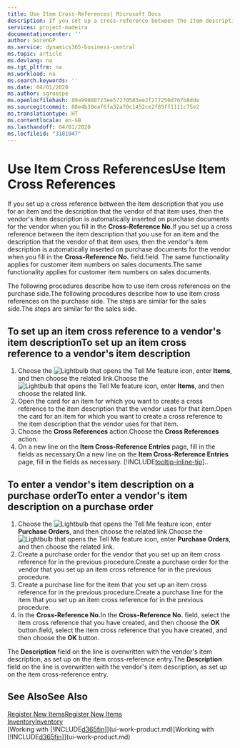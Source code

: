 ```yaml
---
title: Use Item Cross-References| Microsoft Docs
description: If you set up a cross-reference between the item description that you use for an item and the description that the vendor of that item uses, then the vendor's item description is automatically inserted on purchase documents for the vendor when you fill in the **Cross-Reference No.** field.
services: project-madeira
documentationcenter: ''
author: SorenGP
ms.service: dynamics365-business-central
ms.topic: article
ms.devlang: na
ms.tgt_pltfrm: na
ms.workload: na
ms.search.keywords: ''
ms.date: 04/01/2020
ms.author: sgroespe
ms.openlocfilehash: 89a99080723ee57270583ee2f277250d767b8dde
ms.sourcegitcommit: 88e4b30eaf6fa32af0c1452ce2f85ff1111c75e2
ms.translationtype: HT
ms.contentlocale: en-GB
ms.lasthandoff: 04/01/2020
ms.locfileid: "3181947"
---
```

# <a name="use-item-cross-references"></a><span data-ttu-id="02448-104">Use Item Cross References</span><span class="sxs-lookup"><span data-stu-id="02448-104">Use Item Cross References</span></span>
<span data-ttu-id="02448-105">If you set up a cross reference between the item description that you use for an item and the description that the vendor of that item uses, then the vendor's item description is automatically inserted on purchase documents for the vendor when you fill in the **Cross-Reference No.**</span><span class="sxs-lookup"><span data-stu-id="02448-105">If you set up a cross reference between the item description that you use for an item and the description that the vendor of that item uses, then the vendor's item description is automatically inserted on purchase documents for the vendor when you fill in the **Cross-Reference No.**</span></span> <span data-ttu-id="02448-106">field.</span><span class="sxs-lookup"><span data-stu-id="02448-106">field.</span></span> <span data-ttu-id="02448-107">The same functionality applies for customer item numbers on sales documents.</span><span class="sxs-lookup"><span data-stu-id="02448-107">The same functionality applies for customer item numbers on sales documents.</span></span>

<span data-ttu-id="02448-108">The following procedures describe how to use item cross references on the purchase side.</span><span class="sxs-lookup"><span data-stu-id="02448-108">The following procedures describe how to use item cross references on the purchase side.</span></span> <span data-ttu-id="02448-109">The steps are similar for the sales side.</span><span class="sxs-lookup"><span data-stu-id="02448-109">The steps are similar for the sales side.</span></span>

## <a name="to-set-up-an-item-cross-reference-to-a-vendors-item-description"></a><span data-ttu-id="02448-110">To set up an item cross reference to a vendor's item description</span><span class="sxs-lookup"><span data-stu-id="02448-110">To set up an item cross reference to a vendor's item description</span></span>
1. <span data-ttu-id="02448-111">Choose the ![Lightbulb that opens the Tell Me feature](media/ui-search/search_small.png "Tell me what you want to do") icon, enter **Items**, and then choose the related link.</span><span class="sxs-lookup"><span data-stu-id="02448-111">Choose the ![Lightbulb that opens the Tell Me feature](media/ui-search/search_small.png "Tell me what you want to do") icon, enter **Items**, and then choose the related link.</span></span>
2. <span data-ttu-id="02448-112">Open the card for an item for which you want to create a cross reference to the item description that the vendor uses for that item.</span><span class="sxs-lookup"><span data-stu-id="02448-112">Open the card for an item for which you want to create a cross reference to the item description that the vendor uses for that item.</span></span>
3. <span data-ttu-id="02448-113">Choose the **Cross References** action.</span><span class="sxs-lookup"><span data-stu-id="02448-113">Choose the **Cross References** action.</span></span>
4. <span data-ttu-id="02448-114">On a new line on the **Item Cross-Reference Entries** page, fill in the fields as necessary.</span><span class="sxs-lookup"><span data-stu-id="02448-114">On a new line on the **Item Cross-Reference Entries** page, fill in the fields as necessary.</span></span> [!INCLUDE[tooltip-inline-tip](includes/tooltip-inline-tip_md.md)]<span data-ttu-id="02448-115">.</span><span class="sxs-lookup"><span data-stu-id="02448-115">.</span></span>

## <a name="to-enter-a-vendors-item-description-on-a-purchase-order"></a><span data-ttu-id="02448-116">To enter a vendor's item description on a purchase order</span><span class="sxs-lookup"><span data-stu-id="02448-116">To enter a vendor's item description on a purchase order</span></span>
1. <span data-ttu-id="02448-117">Choose the ![Lightbulb that opens the Tell Me feature](media/ui-search/search_small.png "Tell me what you want to do") icon, enter **Purchase Orders**, and then choose the related link.</span><span class="sxs-lookup"><span data-stu-id="02448-117">Choose the ![Lightbulb that opens the Tell Me feature](media/ui-search/search_small.png "Tell me what you want to do") icon, enter **Purchase Orders**, and then choose the related link.</span></span>
2. <span data-ttu-id="02448-118">Create a purchase order for the vendor that you set up an item cross reference for in the previous procedure.</span><span class="sxs-lookup"><span data-stu-id="02448-118">Create a purchase order for the vendor that you set up an item cross reference for in the previous procedure.</span></span>
3. <span data-ttu-id="02448-119">Create a purchase line for the item that you set up an item cross reference for in the previous procedure.</span><span class="sxs-lookup"><span data-stu-id="02448-119">Create a purchase line for the item that you set up an item cross reference for in the previous procedure.</span></span>
4. <span data-ttu-id="02448-120">In the **Cross-Reference No.**</span><span class="sxs-lookup"><span data-stu-id="02448-120">In the **Cross-Reference No.**</span></span> <span data-ttu-id="02448-121">field, select the item cross reference that you have created, and then choose the **OK** button.</span><span class="sxs-lookup"><span data-stu-id="02448-121">field, select the item cross reference that you have created, and then choose the **OK** button.</span></span>

<span data-ttu-id="02448-122">The **Description** field on the line is overwritten with the vendor's item description, as set up on the item cross-reference entry.</span><span class="sxs-lookup"><span data-stu-id="02448-122">The **Description** field on the line is overwritten with the vendor's item description, as set up on the item cross-reference entry.</span></span>

## <a name="see-also"></a><span data-ttu-id="02448-123">See Also</span><span class="sxs-lookup"><span data-stu-id="02448-123">See Also</span></span>
[<span data-ttu-id="02448-124">Register New Items</span><span class="sxs-lookup"><span data-stu-id="02448-124">Register New Items</span></span>](inventory-how-register-new-items.md)  
[<span data-ttu-id="02448-125">Inventory</span><span class="sxs-lookup"><span data-stu-id="02448-125">Inventory</span></span>](inventory-manage-inventory.md)  
<span data-ttu-id="02448-126">[Working with [!INCLUDE[d365fin](includes/d365fin_md.md)]](ui-work-product.md)</span><span class="sxs-lookup"><span data-stu-id="02448-126">[Working with [!INCLUDE[d365fin](includes/d365fin_md.md)]](ui-work-product.md)</span></span>
